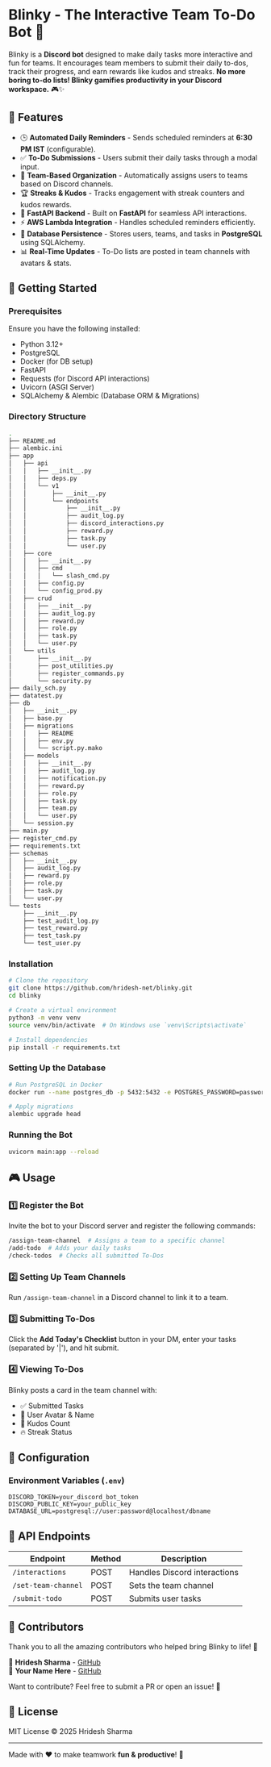 # Blinky - The Interactive Team To-Do Bot 🎯

Blinky is a **Discord bot** designed to make daily tasks more interactive and fun for teams. It encourages team members to submit their daily to-dos, track their progress, and earn rewards like kudos and streaks. **No more boring to-do lists! Blinky gamifies productivity in your Discord workspace.** 🎮✨

## 🌟 Features

- 🕒 **Automated Daily Reminders** - Sends scheduled reminders at **6:30 PM IST** (configurable).
- ✅ **To-Do Submissions** - Users submit their daily tasks through a modal input.
- 📌 **Team-Based Organization** - Automatically assigns users to teams based on Discord channels.
- 🏆 **Streaks & Kudos** - Tracks engagement with streak counters and kudos rewards.
- 📡 **FastAPI Backend** - Built on **FastAPI** for seamless API interactions.
- ⚡ **AWS Lambda Integration** - Handles scheduled reminders efficiently.
- 🔄 **Database Persistence** - Stores users, teams, and tasks in **PostgreSQL** using SQLAlchemy.
- 📊 **Real-Time Updates** - To-Do lists are posted in team channels with avatars & stats.

## 🚀 Getting Started

### Prerequisites

Ensure you have the following installed:

- Python 3.12+
- PostgreSQL
- Docker (for DB setup)
- FastAPI
- Requests (for Discord API interactions)
- Uvicorn (ASGI Server)
- SQLAlchemy & Alembic (Database ORM & Migrations)

### Directory Structure
```sh
.
├── README.md
├── alembic.ini
├── app
│   ├── api
│   │   ├── __init__.py
│   │   ├── deps.py
│   │   └── v1
│   │       ├── __init__.py
│   │       └── endpoints
│   │           ├── __init__.py
│   │           ├── audit_log.py
│   │           ├── discord_interactions.py
│   │           ├── reward.py
│   │           ├── task.py
│   │           └── user.py
│   ├── core
│   │   ├── __init__.py
│   │   ├── cmd
│   │   │   └── slash_cmd.py
│   │   ├── config.py
│   │   └── config_prod.py
│   ├── crud
│   │   ├── __init__.py
│   │   ├── audit_log.py
│   │   ├── reward.py
│   │   ├── role.py
│   │   ├── task.py
│   │   └── user.py
│   └── utils
│       ├── __init__.py
│       ├── post_utilities.py
│       ├── register_commands.py
│       └── security.py
├── daily_sch.py
├── datatest.py
├── db
│   ├── __init__.py
│   ├── base.py
│   ├── migrations
│   │   ├── README
│   │   ├── env.py
│   │   └── script.py.mako
│   ├── models
│   │   ├── __init__.py
│   │   ├── audit_log.py
│   │   ├── notification.py
│   │   ├── reward.py
│   │   ├── role.py
│   │   ├── task.py
│   │   ├── team.py
│   │   └── user.py
│   └── session.py
├── main.py
├── register_cmd.py
├── requirements.txt
├── schemas
│   ├── __init__.py
│   ├── audit_log.py
│   ├── reward.py
│   ├── role.py
│   ├── task.py
│   └── user.py
└── tests
    ├── __init__.py
    ├── test_audit_log.py
    ├── test_reward.py
    ├── test_task.py
    └── test_user.py
```

### Installation

```sh
# Clone the repository
git clone https://github.com/hridesh-net/blinky.git
cd blinky

# Create a virtual environment
python3 -m venv venv
source venv/bin/activate  # On Windows use `venv\Scripts\activate`

# Install dependencies
pip install -r requirements.txt
```

### Setting Up the Database

```sh
# Run PostgreSQL in Docker
docker run --name postgres_db -p 5432:5432 -e POSTGRES_PASSWORD=password -d postgres:latest

# Apply migrations
alembic upgrade head
```

### Running the Bot

```sh
uvicorn main:app --reload
```

## 🎮 Usage

### 1️⃣ Register the Bot

Invite the bot to your Discord server and register the following commands:

```sh
/assign-team-channel  # Assigns a team to a specific channel
/add-todo  # Adds your daily tasks
/check-todos  # Checks all submitted To-Dos
```

### 2️⃣ Setting Up Team Channels

Run `/assign-team-channel` in a Discord channel to link it to a team.

### 3️⃣ Submitting To-Dos

Click the **Add Today's Checklist** button in your DM, enter your tasks (separated by '|'), and hit submit.

### 4️⃣ Viewing To-Dos

Blinky posts a card in the team channel with:

- ✅ Submitted Tasks
- 🏅 User Avatar & Name
- 💎 Kudos Count
- 🔥 Streak Status

## 🔧 Configuration

### Environment Variables (`.env`)

```
DISCORD_TOKEN=your_discord_bot_token
DISCORD_PUBLIC_KEY=your_public_key
DATABASE_URL=postgresql://user:password@localhost/dbname
```

## 📜 API Endpoints

| Endpoint            | Method | Description                  |
| ------------------- | ------ | ---------------------------- |
| `/interactions`     | POST   | Handles Discord interactions |
| `/set-team-channel` | POST   | Sets the team channel        |
| `/submit-todo`      | POST   | Submits user tasks           |

## 🤝 Contributors

Thank you to all the amazing contributors who helped bring Blinky to life! 🎉

👤 **Hridesh Sharma** - [GitHub](https://github.com/hridesh-net)\
👤 **Your Name Here** - [GitHub](https://github.com/your-profile)

Want to contribute? Feel free to submit a PR or open an issue! 🚀

## 📄 License

MIT License © 2025 Hridesh Sharma

---

Made with ❤️ to make teamwork **fun & productive**! 🚀

